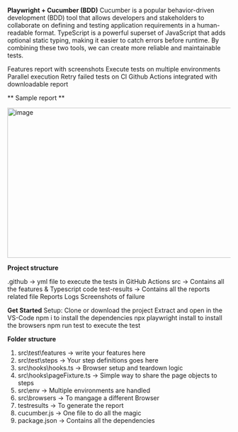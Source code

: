 **Playwright  + Cucumber (BDD)**
Cucumber is a popular behavior-driven development (BDD) tool that allows developers and stakeholders to collaborate on defining and testing application requirements in a human-readable format. TypeScript is a powerful superset of JavaScript that adds optional static typing, making it easier to catch errors before runtime. By combining these two tools, we can create more reliable and maintainable tests.

 Features
 report with screenshots
 Execute tests on multiple environments
 Parallel execution
 Retry failed tests on CI
 Github Actions integrated with downloadable report

** Sample report **

 <img width="956" height="339" alt="image" src="https://github.com/user-attachments/assets/96666310-44c8-43fd-beb8-86a2a80bfc66" />


**Project structure**

.github -> yml file to execute the tests in GitHub Actions
src -> Contains all the features & Typescript code
test-results -> Contains all the reports related file
Reports
Logs
Screenshots of failure

**Get Started**
Setup:
Clone or download the project
Extract and open in the VS-Code
npm i to install the dependencies
npx playwright install to install the browsers
npm run test to execute the test

**Folder structure**
1. src\test\features -> write your features here
2. src\test\steps -> Your step definitions goes here
3. src\hooks\hooks.ts -> Browser setup and teardown logic
4. src\hooks\pageFixture.ts -> Simple way to share the page objects to steps
5. src\env -> Multiple environments are handled
5. src\browsers -> To mangage a different Browser
6. testresults -> To generate the report
7. cucumber.js -> One file to do all the magic
8. package.json -> Contains all the dependencies
